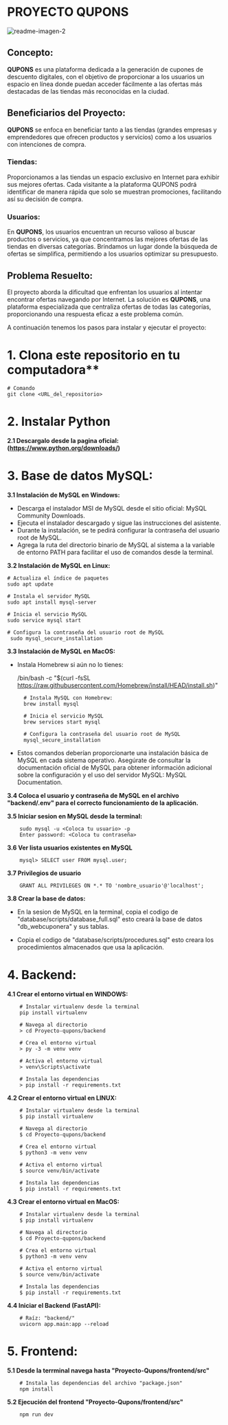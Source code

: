 # PROYECTO QUPONS
![readme-imagen-2](./img-readme/readme-imagen-2.jpg)

## **Concepto:** 
**QUPONS** es una plataforma dedicada a la generación de cupones de descuento digitales, con el objetivo de proporcionar a los usuarios un espacio en línea donde puedan acceder fácilmente a las ofertas más destacadas de las tiendas más reconocidas en la ciudad.

## **Beneficiarios del Proyecto:**
**QUPONS** se enfoca en beneficiar tanto a las tiendas (grandes empresas y emprendedores que ofrecen productos y servicios) como a los usuarios con intenciones de compra.

### **Tiendas:**
Proporcionamos a las tiendas un espacio exclusivo en Internet para exhibir sus mejores ofertas. Cada visitante a la plataforma QUPONS podrá identificar de manera rápida que solo se muestran promociones, facilitando así su decisión de compra.

### **Usuarios:**
En **QUPONS**, los usuarios encuentran un recurso valioso al buscar productos o servicios, ya que concentramos las mejores ofertas de las tiendas en diversas categorías. Brindamos un lugar donde la búsqueda de ofertas se simplifica, permitiendo a los usuarios optimizar su presupuesto.

## **Problema Resuelto:**
El proyecto aborda la dificultad que enfrentan los usuarios al intentar encontrar ofertas navegando por Internet. La solución es **QUPONS**, una plataforma especializada que centraliza ofertas de todas las categorías, proporcionando una respuesta eficaz a este problema común.

A continuación tenemos los pasos para instalar y ejecutar el proyecto:

# 1. Clona este repositorio en tu computadora**


    # Comando
    git clone <URL_del_repositorio>


# 2. Instalar Python 
**2.1 Descargalo desde la pagina oficial: (https://www.python.org/downloads/)**

# 3. Base de datos MySQL:

**3.1 Instalación de MySQL en Windows:**
- Descarga el instalador MSI de MySQL desde el sitio oficial: MySQL Community 	Downloads.
- Ejecuta el instalador descargado y sigue las instrucciones del asistente.
- Durante la instalación, se te pedirá configurar la contraseña del usuario root de MySQL.
- Agrega la ruta del directorio binario de MySQL al sistema a la variable de entorno PATH para facilitar el uso de comandos desde la terminal.

**3.2 Instalación de MySQL en Linux:**


    # Actualiza el índice de paquetes
    sudo apt update
    
    # Instala el servidor MySQL
    sudo apt install mysql-server
    
    # Inicia el servicio MySQL
    sudo service mysql start
    
    # Configura la contraseña del usuario root de MySQL
     sudo mysql_secure_installation


**3.3 Instalación de MySQL en MacOS:**

- Instala Homebrew si aún no lo tienes:


    /bin/bash -c "$(curl -fsSL https://raw.githubusercontent.com/Homebrew/install/HEAD/install.sh)"

        # Instala MySQL con Homebrew:
        brew install mysql
        
        # Inicia el servicio MySQL
        brew services start mysql
        
        # Configura la contraseña del usuario root de MySQL
        mysql_secure_installation


- Estos comandos deberían proporcionarte una instalación básica de MySQL en cada sistema operativo. Asegúrate de consultar la documentación oficial de MySQL para obtener información adicional sobre la configuración y el uso del servidor MySQL: MySQL Documentation.

**3.4 Coloca el usuario y contraseña de MySQL en el archivo "backend/.env" para el correcto funcionamiento de la aplicación.**

**3.5 Iniciar sesion en MySQL desde la terminal:**


        sudo mysql -u <Coloca tu usuario> -p
        Enter password: <Coloca tu contraseña>
		
**3.6 Ver lista usuarios existentes en MySQL**

        mysql> SELECT user FROM mysql.user;

**3.7 Privilegios de usuario**

        GRANT ALL PRIVILEGES ON *.* TO 'nombre_usuario'@'localhost';

**3.8 Crear la base de datos:**

- En la sesion de MySQL en la terminal, copia el codigo de "database/scripts/database_full.sql" esto creará la base de datos "db_webcuponera" y sus tablas.

- Copia el codigo de "database/scripts/procedures.sql" esto creara los procedimientos almacenados que usa la aplicación.

# 4. Backend:

**4.1 Crear el entorno virtual en WINDOWS:**

        # Instalar virtualenv desde la terminal
        pip install virtualenv

        # Navega al directorio
        > cd Proyecto-qupons/backend

        # Crea el entorno virtual
        > py -3 -m venv venv

        # Activa el entorno virtual
        > venv\Scripts\activate

        # Instala las dependencias
        > pip install -r requirements.txt

**4.2 Crear el entorno virtual en LINUX:**

        # Instalar virtualenv desde la terminal
        $ pip install virtualenv

        # Navega al directorio
        $ cd Proyecto-qupons/backend

        # Crea el entorno virtual
        $ python3 -m venv venv

        # Activa el entorno virtual
        $ source venv/bin/activate

        # Instala las dependencias
        $ pip install -r requirements.txt

**4.3 Crear el entorno virtual en MacOS:**

        # Instalar virtualenv desde la terminal
        $ pip install virtualenv

        # Navega al directorio
        $ cd Proyecto-qupons/backend

        # Crea el entorno virtual
        $ python3 -m venv venv

        # Activa el entorno virtual
        $ source venv/bin/activate

        # Instala las dependencias
        $ pip install -r requirements.txt

**4.4 Iniciar el Backend (FastAPI):**

        # Raíz: "backend/"
        uvicorn app.main:app --reload

# 5. Frontend:

**5.1 Desde la terrminal navega hasta "Proyecto-Qupons/frontend/src"**

        # Instala las dependencias del archivo "package.json"
        npm install

**5.2 Ejecución del frontend "Proyecto-Qupons/frontend/src"**

        npm run dev

